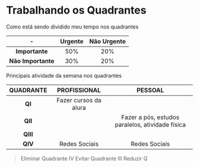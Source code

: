 # Trabalhando os Quadrantes

Como está sendo dividido meu tempo nos quadrantes

-|Urgente|Não Urgente
:-:|:-:|:-:
**Importante**|50%|20%
**Não Importante**|30%|20%

Principais atividade da semana nos quadrantes

QUADRANTE|PROFISSIONAL|PESSOAL
:-:|:-:|:-:
**QI**|Fazer cursos da alura|
**QII**||Fazer a pós, estudos paralelos, atividade física
**QIII**||
**QIV**|Redes Sociais|Redes Sociais

> Eliminar Quadrante IV
> Evitar Quadrante III
> Reduzir Q

<!--stackedit_data:
eyJoaXN0b3J5IjpbMTEwNjgwMTIwMyw3MzA5OTgxMTZdfQ==
-->